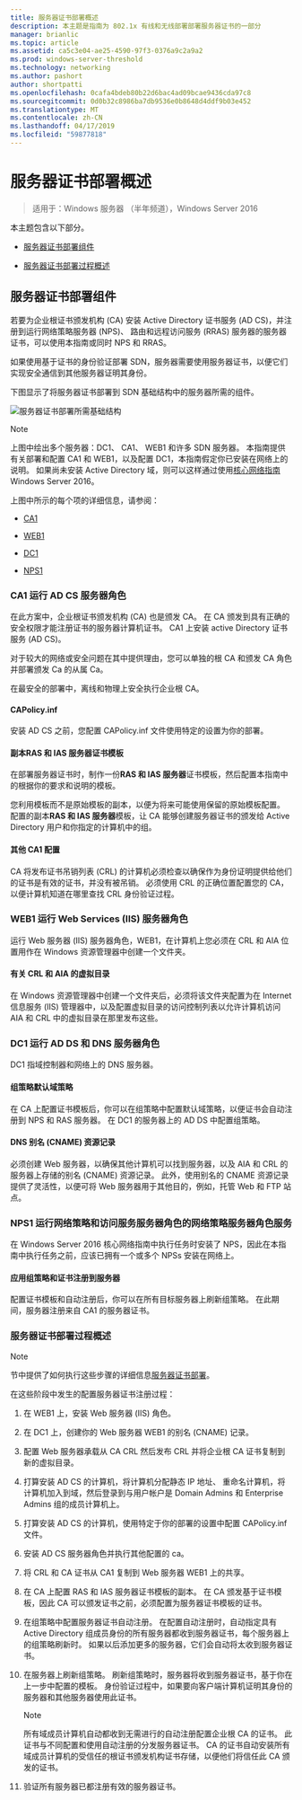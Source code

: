 ```yaml
---
title: 服务器证书部署概述
description: 本主题是指南为 802.1x 有线和无线部署部署服务器证书的一部分
manager: brianlic
ms.topic: article
ms.assetid: ca5c3e04-ae25-4590-97f3-0376a9c2a9a2
ms.prod: windows-server-threshold
ms.technology: networking
ms.author: pashort
author: shortpatti
ms.openlocfilehash: 0cafa4bdeb80b22d6bac4ad09bcae9436cda97c8
ms.sourcegitcommit: 0d0b32c8986ba7db9536e0b8648d4ddf9b03e452
ms.translationtype: MT
ms.contentlocale: zh-CN
ms.lasthandoff: 04/17/2019
ms.locfileid: "59877818"
---
```

# <a name="server-certificate-deployment-overview"></a>服务器证书部署概述

>适用于：Windows 服务器 （半年频道），Windows Server 2016

本主题包含以下部分。  
  
-   [服务器证书部署组件](#bkmk_components)
  
-   [服务器证书部署过程概述](#bkmk_process)
  
## <a name="bkmk_components"></a>服务器证书部署组件
若要为企业根证书颁发机构 (CA) 安装 Active Directory 证书服务 (AD CS)，并注册到运行网络策略服务器 (NPS)、 路由和远程访问服务 (RRAS) 服务器的服务器证书，可以使用本指南或同时 NPS 和 RRAS。


如果使用基于证书的身份验证部署 SDN，服务器需要使用服务器证书，以便它们实现安全通信到其他服务器证明其身份。
  
下图显示了将服务器证书部署到 SDN 基础结构中的服务器所需的组件。
  
![服务器证书部署所需基础结构](../../../media/Nps-Certs/Nps-Certs.jpg)  
  
> [!NOTE]  
> 上图中绘出多个服务器：DC1、 CA1、 WEB1 和许多 SDN 服务器。 本指南提供有关部署和配置 CA1 和 WEB1，以及配置 DC1，本指南假定你已安装在网络上的说明。 如果尚未安装 Active Directory 域，则可以这样通过使用[核心网络指南](https://technet.microsoft.com/library/mt604042.aspx)Windows Server 2016。  
  
上图中所示的每个项的详细信息，请参阅：  
  
-   [CA1](#bkmk_ca1)  
  
-   [WEB1](#bkmk_web1)  
  
-   [DC1](#bkmk_dc1)  
  
-   [NPS1](#bkmk_nps1)  
  
### <a name="bkmk_ca1"></a>CA1 运行 AD CS 服务器角色  
在此方案中，企业根证书颁发机构 (CA) 也是颁发 CA。 在 CA 颁发到具有正确的安全权限才能注册证书的服务器计算机证书。 CA1 上安装 active Directory 证书服务 (AD CS)。  
  
对于较大的网络或安全问题在其中提供理由，您可以单独的根 CA 和颁发 CA 角色并部署颁发 Ca 的从属 Ca。  
  
在最安全的部署中，离线和物理上安全执行企业根 CA。   
  
#### <a name="capolicyinf"></a>CAPolicy.inf  
安装 AD CS 之前，您配置 CAPolicy.inf 文件使用特定的设置为你的部署。  
  
#### <a name="copy-of-the-ras-and-ias-servers-certificate-template"></a>副本**RAS 和 IAS 服务器**证书模板  
在部署服务器证书时，制作一份**RAS 和 IAS 服务器**证书模板，然后配置本指南中的根据你的要求和说明的模板。   
  
您利用模板而不是原始模板的副本，以便为将来可能使用保留的原始模板配置。 配置的副本**RAS 和 IAS 服务器**模板，让 CA 能够创建服务器证书的颁发给 Active Directory 用户和你指定的计算机中的组。  
  
#### <a name="additional-ca1-configuration"></a>其他 CA1 配置  
CA 将发布证书吊销列表 (CRL) 的计算机必须检查以确保作为身份证明提供给他们的证书是有效的证书，并没有被吊销。 必须使用 CRL 的正确位置配置您的 CA，以便计算机知道在哪里查找 CRL 身份验证过程。  
  
### <a name="bkmk_web1"></a>WEB1 运行 Web Services (IIS) 服务器角色  
运行 Web 服务器 (IIS) 服务器角色，WEB1，在计算机上您必须在 CRL 和 AIA 位置用作在 Windows 资源管理器中创建一个文件夹。  
  
#### <a name="virtual-directory-for-the-crl-and-aia"></a>有关 CRL 和 AIA 的虚拟目录  
在 Windows 资源管理器中创建一个文件夹后，必须将该文件夹配置为在 Internet 信息服务 (IIS) 管理器中，以及配置虚拟目录的访问控制列表以允许计算机访问 AIA 和 CRL 中的虚拟目录在那里发布这些。  
  
### <a name="bkmk_dc1"></a>DC1 运行 AD DS 和 DNS 服务器角色  
DC1 指域控制器和网络上的 DNS 服务器。  
  
#### <a name="group-policy-default-domain-policy"></a>组策略默认域策略  
在 CA 上配置证书模板后，你可以在组策略中配置默认域策略，以便证书会自动注册到 NPS 和 RAS 服务器。 在 DC1 的服务器上的 AD DS 中配置组策略。  
  
#### <a name="dns-alias-cname-resource-record"></a>DNS 别名 (CNAME) 资源记录  
必须创建 Web 服务器，以确保其他计算机可以找到服务器，以及 AIA 和 CRL 的服务器上存储的别名 (CNAME) 资源记录。 此外，使用别名的 CNAME 资源记录提供了灵活性，以便可将 Web 服务器用于其他目的，例如，托管 Web 和 FTP 站点。  
  
### <a name="bkmk_nps1"></a>NPS1 运行网络策略和访问服务服务器角色的网络策略服务器角色服务  
在 Windows Server 2016 核心网络指南中执行任务时安装了 NPS，因此在本指南中执行任务之前，应该已拥有一个或多个 NPSs 安装在网络上。  
  
#### <a name="group-policy-applied-and-certificate-enrolled-to-servers"></a>应用组策略和证书注册到服务器  
配置证书模板和自动注册后，你可以在所有目标服务器上刷新组策略。 在此期间，服务器注册来自 CA1 的服务器证书。  
  
### <a name="bkmk_process"></a>服务器证书部署过程概述  
  
> [!NOTE]  
> 节中提供了如何执行这些步骤的详细信息[服务器证书部署](../../../core-network-guide/cncg/server-certs/Server-Certificate-Deployment.md)。  
  
在这些阶段中发生的配置服务器证书注册过程：  
  
1.  在 WEB1 上，安装 Web 服务器 (IIS) 角色。  
  
2.  在 DC1 上，创建你的 Web 服务器 WEB1 的别名 (CNAME) 记录。  
  
3.  配置 Web 服务器承载从 CA CRL 然后发布 CRL 并将企业根 CA 证书复制到新的虚拟目录。  
  
4.  打算安装 AD CS 的计算机，将计算机分配静态 IP 地址、 重命名计算机，将计算机加入到域，然后登录到与用户帐户是 Domain Admins 和 Enterprise Admins 组的成员计算机上。  
  
5.  打算安装 AD CS 的计算机，使用特定于你的部署的设置中配置 CAPolicy.inf 文件。  
  
6.  安装 AD CS 服务器角色并执行其他配置的 ca。  
  
7.  将 CRL 和 CA 证书从 CA1 复制到 Web 服务器 WEB1 上的共享。  
  
8.  在 CA 上配置 RAS 和 IAS 服务器证书模板的副本。 在 CA 颁发基于证书模板，因此 CA 可以颁发证书之前，必须配置为服务器证书模板的证书。  
  
9.  在组策略中配置服务器证书自动注册。 在配置自动注册时，自动指定具有 Active Directory 组成员身份的所有服务器都收到服务器证书，每个服务器上的组策略刷新时。 如果以后添加更多的服务器，它们会自动将太收到服务器证书。  
  
10. 在服务器上刷新组策略。 刷新组策略时，服务器将收到服务器证书，基于你在上一步中配置的模板。 身份验证过程中，如果要向客户端计算机证明其身份的服务器和其他服务器使用此证书。  
  
    > [!NOTE]  
    > 所有域成员计算机自动都收到无需进行的自动注册配置企业根 CA 的证书。 此证书与不同配置和使用自动注册的分发服务器证书。 CA 的证书自动安装所有域成员计算机的受信任的根证书颁发机构证书存储，以便他们将信任此 CA 颁发的证书。   
  
10. 验证所有服务器已都注册有效的服务器证书。  
  


